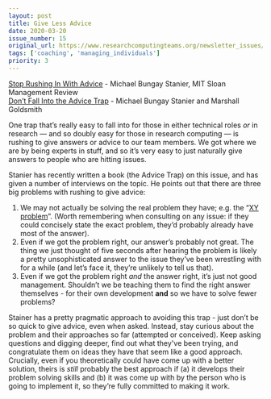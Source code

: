 ```yaml
---
layout: post
title: Give Less Advice
date: 2020-03-20
issue_number: 15
original_url: https://www.researchcomputingteams.org/newsletter_issues/0015
tags: ['coaching', 'managing_individuals']
priority: 3
---
```


<!-- markdownlint-disable MD033 -->
<!-- markdownlint-disable MD041 -->
<!-- markdownlint-disable MD049 -->

[Stop Rushing In With Advice](https://sloanreview.mit.edu/article/stop-rushing-in-with-advice/) - Michael Bungay Stanier, MIT Sloan Management Review<br/>
[Don’t Fall Into the Advice Trap](https://www.marshallgoldsmith.com/articles/dont-fall-into-the-advice-trap/) - Michael Bungay Stanier and Marshall Goldsmith

One trap that’s really easy to fall into for those in either technical roles *or* in research — and so doubly easy for those in research computing — is rushing to give answers or advice to our team members.  We got where we are by being experts in stuff, and so it’s very easy to just naturally give answers to people who are hitting issues.

Stanier has recently written a book (the Advice Trap) on this issue, and has given a number of interviews on the topic.  He points out that there are three big problems with rushing to give advice:


1. We may not actually be solving the real problem they have; e.g. the “[XY problem](http://xyproblem.info)”.  (Worth remembering when consulting on any issue: if they could concisely state the exact problem, they’d probably already have most of the answer).
2. Even if we got the problem right, our answer’s probably not great.  The thing we just thought of five seconds after hearing the problem is likely a pretty unsophisticated answer to the issue they’ve been wrestling with for a while (and let’s face it, they’re unlikely to tell us that).
3. Even if we got the problem right *and* the answer right, it’s just not good management.  Shouldn’t we be teaching them to find the right answer themselves - for their own development **and** so we have to solve fewer problems?

Stainer has a pretty pragmatic approach to avoiding this trap - just don’t be so quick to give advice, even when asked.  Instead, stay curious about the problem and their approaches so far (attempted or conceived).  Keep asking questions and digging deeper, find out what they've been trying, and congratulate them on ideas they have that seem like a good approach.  Crucially, even if you theoretically could have come up with a better solution, theirs is *still* probably the best approach if (a) it develops their problem solving skills and (b) it was come up with by the person who is going to implement it, so they’re fully committed to making it work.
